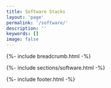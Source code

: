 ```yaml
---
title: Software Stacks
layout: 'page'
permalink: '/software/'
description: ''
keywords: []
image: false
---
```



<!-- Start Breadcrumb  -->
{%- include breadcrumb.html -%}
<!-- End  Breadcrumb -->

<!-- Start About
		============================================= -->
{%- include sections/software.html -%}
<!-- End About -->




<!-- Start Footer
	============================================= -->
{%- include footer.html -%}
<!-- End Footer-->
